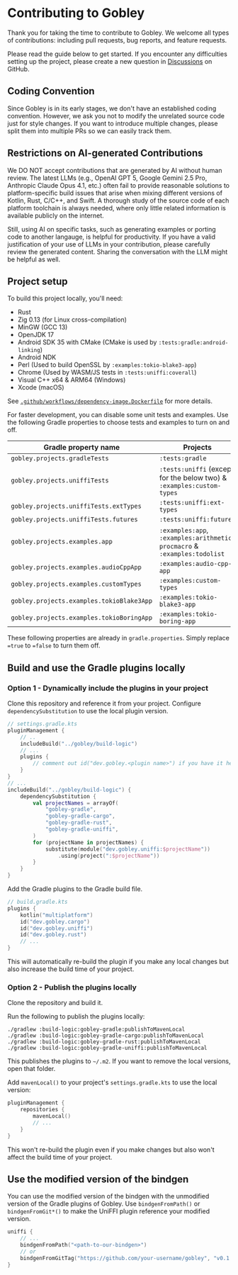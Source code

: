 # Contributing to Gobley

Thank you for taking the time to contribute to Gobley. We welcome all types of
contributions: including pull requests, bug reports, and feature requests.

Please read the guide below to get started. If you encounter any difficulties
setting up the project, please create a new question
in [Discussions](https://github.com/gobley/gobley/discussions) on GitHub.

## Coding Convention

Since Gobley is in its early stages, we don't have an established coding
convention. However, we ask you not to modify the unrelated source code just for
style changes. If you want to introduce multiple changes, please split them
into multiple PRs so we can easily track them.

## Restrictions on AI-generated Contributions

We DO NOT accept contributions that are generated by AI without human review.
The latest LLMs (e.g., OpenAI GPT 5, Google Gemini 2.5 Pro, Anthropic Claude
Opus 4.1, etc.) often fail to provide reasonable solutions to platform-specific
build issues that arise when mixing different versions of Kotlin, Rust, C/C++,
and Swift. A thorough study of the source code of each platform toolchain is
always needed, where only little related information is available publicly on
the internet.

Still, using AI on specific tasks, such as generating examples or porting code
to another langauge, is helpful for productivity. If you have a valid
justification of your use of LLMs in your contribution, please carefully review
the generated content. Sharing the conversation with the LLM might be helpful
as well.

## Project setup

To build this project locally, you'll need:

- Rust
- Zig 0.13 (for Linux cross-compilation)
- MinGW (GCC 13)
- OpenJDK 17
- Android SDK 35 with CMake (CMake is used by `:tests:gradle:android-linking`)
- Android NDK
- Perl (Used to build OpenSSL by `:examples:tokio-blake3-app`)
- Chrome (Used by WASM/JS tests in `:tests:uniffi:coverall`)
- Visual C++ x64 & ARM64 (Windows)
- Xcode (macOS)

See [`.github/workflows/dependency-image.Dockerfile`](.github/workflows/dependency-image.Dockerfile)
for more details.

For faster development, you can disable some unit tests and examples. Use the
following Gradle properties to choose tests and examples to turn on and off.

| Gradle property name                      | Projects                                                                 |
|-------------------------------------------|--------------------------------------------------------------------------|
| `gobley.projects.gradleTests`             | `:tests:gradle`                                                          |
| `gobley.projects.uniffiTests`             | `:tests:uniffi` (except for the below two) & `:examples:custom-types`    |
| `gobley.projects.uniffiTests.extTypes`    | `:tests:uniffi:ext-types`                                                |
| `gobley.projects.uniffiTests.futures`     | `:tests:uniffi:futures`                                                  |
| `gobley.projects.examples.app`            | `:examples:app`, `:examples:arithmetic-procmacro` & `:examples:todolist` |
| `gobley.projects.examples.audioCppApp`    | `:examples:audio-cpp-app`                                                |
| `gobley.projects.examples.customTypes`    | `:examples:custom-types`                                                 |
| `gobley.projects.examples.tokioBlake3App` | `:examples:tokio-blake3-app`                                             |
| `gobley.projects.examples.tokioBoringApp` | `:examples:tokio-boring-app`                                             |

These following properties are already in `gradle.properties`. Simply replace
`=true` to `=false` to turn them off.

## Build and use the Gradle plugins locally

### Option 1 - Dynamically include the plugins in your project

Clone this repository and reference it from your project. Configure
`dependencySubstitution` to use the local plugin version.

```kotlin
// settings.gradle.kts
pluginManagement {
    // ..
    includeBuild("../gobley/build-logic")
    // ...
    plugins {
        // comment out id("dev.gobley.<plugin name>") if you have it here
    }
}
// ...
includeBuild("../gobley/build-logic") {
    dependencySubstitution {
        val projectNames = arrayOf(
            "gobley-gradle",
            "gobley-gradle-cargo",
            "gobley-gradle-rust",
            "gobley-gradle-uniffi",
        )
        for (projectName in projectNames) {
            substitute(module("dev.gobley.uniffi:$projectName"))
                .using(project(":$projectName"))
        }
    }
}
```

Add the Gradle plugins to the Gradle build file.

```kotlin
// build.gradle.kts
plugins {
    kotlin("multiplatform")
    id("dev.gobley.cargo")
    id("dev.gobley.uniffi")
    id("dev.gobley.rust")
    // ...
}
```

This will automatically re-build the plugin if you make any local changes but
also increase the build time of your project.

### Option 2 - Publish the plugins locally

Clone the repository and build it.

Run the following to publish the plugins locally:

```shell
./gradlew :build-logic:gobley-gradle:publishToMavenLocal
./gradlew :build-logic:gobley-gradle-cargo:publishToMavenLocal
./gradlew :build-logic:gobley-gradle-rust:publishToMavenLocal
./gradlew :build-logic:gobley-gradle-uniffi:publishToMavenLocal
```

This publishes the plugins to `~/.m2`. If you want to remove the local versions,
open that folder.

Add `mavenLocal()` to your project's `settings.gradle.kts` to use the local
version:

```kotlin
pluginManagement {
    repositories {
        mavenLocal()
        // ...
    }
}
```

This won't re-build the plugin even if you make changes but also won't affect
the build time of your project.

## Use the modified version of the bindgen

You can use the modified version of the bindgen with the unmodified version of
the Gradle plugins of Gobley. Use `bindgenFromPath()` or `bindgenFromGit*()`
to make the UniFFI plugin reference your modified version.

```kotlin
uniffi {
    // ...
    bindgenFromPath("<path-to-our-bindgen>")
    // or
    bindgenFromGitTag("https://github.com/your-username/gobley", "v0.1.0")
}
```
